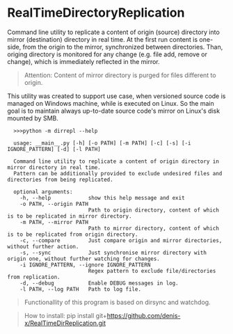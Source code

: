 # RealTimeDirectoryReplication

Command line utility to replicate a content of origin (source) directory into mirror (destination) directory in real time.
At the first run content is one-side, from the origin to the mirror, synchronized between directories.
Than, origing directory is monitored for any change (e.g. file add, remove or change), which is immediately reflected in the mirror.

> Attention: Content of mirror directory is purged for files different to origin.

This utility was created to support use case, when versioned source code is managed on Windows machine, while is executed on Linux.
So the main goal is to maintain always up-to-date source code's mirror on Linux's disk mounted by SMB.

```
  >>>python -m dirrepl --help

  usage: __main__.py [-h] [-o PATH] [-m PATH] [-c] [-s] [-i IGNORE_PATTERN] [-d] [-l PATH]

  Command line utility to replicate a content of origin directory in mirror directory in real time.
  Pattern can be additionally provided to exclude undesired files and directories from being replicated.

  optional arguments:
    -h, --help            show this help message and exit
    -o PATH, --origin PATH
                          Path to origin directory, content of which is to be replicated in mirror directory.
    -m PATH, --mirror PATH
                          Path to mirror directory, content of which is to be replicated from origin directory.
    -c, --compare         Just compare origin and mirror directories, without further action.
    -s, --sync            Just synchronise mirror directory with origin one, without further watching for changes.
    -i IGNORE_PATTERN, --ignore IGNORE_PATTERN
                          Regex pattern to exclude file/directories from replication.
    -d, --debug           Enable DEBUG messages in log.
    -l PATH, --log PATH   Path to log file.
```

> Functionallity of this program is based on dirsync and watchdog.

> How to install: pip install  git+https://github.com/denis-x/RealTimeDirReplication.git
